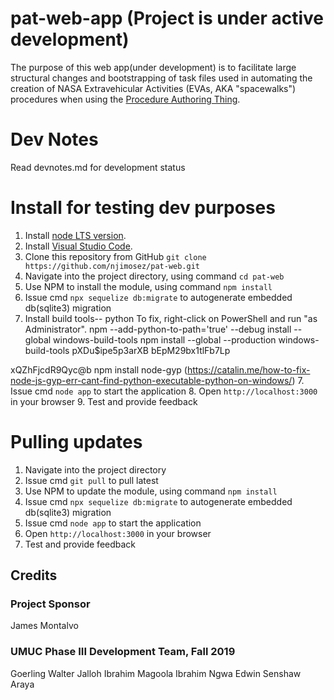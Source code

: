 # pat-web-app (Project is under active development)

The purpose of this web app(under development) is to facilitate large structural changes and bootstrapping of task 
files used in automating the creation of NASA Extravehicular Activities (EVAs, AKA &quot;spacewalks&quot;)
 procedures when using the [Procedure Authoring Thing](https://github.com/xOPERATIONS/pat).

 # Dev Notes
   Read devnotes.md for development status
 
# Install for testing dev purposes
1. Install [node LTS version](https://nodejs.org/en/download/).
2. Install [Visual Studio Code](https://code.visualstudio.com/download).
3. Clone this repository from GitHub
 ```git clone https://github.com/njimosez/pat-web.git```
4. Navigate into the project directory, using command `cd pat-web`
5. Use NPM to install the module, using command `npm install`
6. Issue cmd `npx sequelize db:migrate` to autogenerate embedded db(sqlite3) migration
6. Install build tools-- python 
To fix, right-click on PowerShell and run "as Administrator".
npm --add-python-to-path='true' --debug install --global windows-build-tools
npm install --global --production windows-build-tools
pXDu$ipe5p3arXB
bEpM29bx1tlFb7Lp

xQZhFjcdR9Qyc@b
npm install node-gyp (https://catalin.me/how-to-fix-node-js-gyp-err-cant-find-python-executable-python-on-windows/)
7. Issue cmd `node app` to start the application
8. Open  `http://localhost:3000` in your browser
9. Test and provide feedback

# Pulling updates
1. Navigate into the project directory
5. Issue cmd `git pull` to pull latest
3. Use NPM to update the module, using command `npm install`
4. Issue cmd `npx sequelize db:migrate` to autogenerate embedded db(sqlite3) migration
5. Issue cmd `node app` to start the application
6. Open  `http://localhost:3000` in your browser
7. Test and provide feedback

## Credits

### Project Sponsor

James Montalvo

### UMUC Phase III Development Team, Fall 2019

Goerling Walter
Jalloh Ibrahim 
Magoola Ibrahim
Ngwa Edwin 
Senshaw Araya
